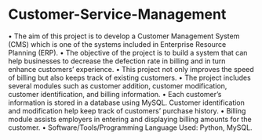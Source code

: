 # Customer-Service-Management
• The aim of this project is to develop a Customer Management System (CMS) which is one of the systems included in Enterprise Resource Planning (ERP).  • The objective of the project is to build a system that can help businesses to decrease the defection rate in billing and in turn enhance customers’ experience.  • This project not only improves the speed of billing but also keeps track of existing customers. • The project includes several modules such as customer addition, customer modification, customer identification, and billing information.  • Each customer’s information is stored in a database using MySQL. Customer identification and modification help keep track of customers’ purchase history.  • Billing module assists employers in entering and displaying billing amounts for the customer.  • Software/Tools/Programming Language Used: Python, MySQL.
